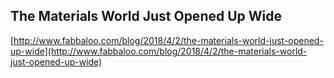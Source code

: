 ## The Materials World Just Opened Up Wide
  
  [http://www.fabbaloo.com/blog/2018/4/2/the-materials-world-just-opened-up-wide](http://www.fabbaloo.com/blog/2018/4/2/the-materials-world-just-opened-up-wide)